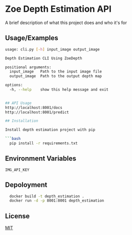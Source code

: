 
# Zoe Depth Estimation API

A brief description of what this project does and who it's for


## Usage/Examples

```bash
usage: cli.py [-h] input_image output_image

Depth Estimation CLI Using ZoeDepth

positional arguments:
  input_image   Path to the input image file
  output_image  Path to the output depth map

options:
  -h, --help    show this help message and exit

  
## API Usage
http://localhost:8001/docs
http://localhost:8001/predict

## Installation 

Install depth estimation project with pip

```bash 
  pip install -r requirements.txt
```
    
## Environment Variables

`IMG_API_KEY`

  
## Depoloyment

```bash
  docker build -t depth_estimation .
  docker run -d -p 8001:8001 depth_estimation
```

  
## License

[MIT](https://choosealicense.com/licenses/mit/)

  